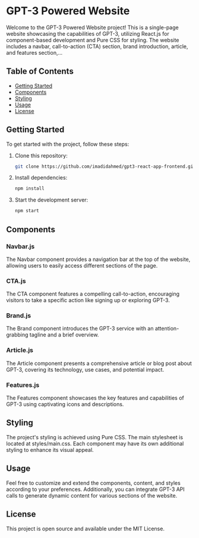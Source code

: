 # GPT-3 Powered Website

Welcome to the GPT-3 Powered Website project! This is a single-page website showcasing the capabilities of GPT-3, utilizing React.js for component-based development and Pure CSS for styling. The website includes a navbar, call-to-action (CTA) section, brand introduction, article, and features section,...

## Table of Contents

- [Getting Started](#getting-started)
- [Components](#components)
- [Styling](#styling)
- [Usage](#usage)
- [License](#license)

## Getting Started

To get started with the project, follow these steps:

1. Clone this repository:
   ```sh
   git clone https://github.com/imadidahmed/gpt3-react-app-frontend.git

2. Install dependencies:
    ```sh
    npm install
3. Start the development server:
    ```sh
    npm start
## Components
### Navbar.js
The Navbar component provides a navigation bar at the top of the website, allowing users to easily access different sections of the page.

### CTA.js
The CTA component features a compelling call-to-action, encouraging visitors to take a specific action like signing up or exploring GPT-3.

### Brand.js
The Brand component introduces the GPT-3 service with an attention-grabbing tagline and a brief overview.

### Article.js
The Article component presents a comprehensive article or blog post about GPT-3, covering its technology, use cases, and potential impact.

### Features.js
The Features component showcases the key features and capabilities of GPT-3 using captivating icons and descriptions.

## Styling
The project's styling is achieved using Pure CSS. The main stylesheet is located at styles/main.css. Each component may have its own additional styling to enhance its visual appeal.

## Usage
Feel free to customize and extend the components, content, and styles according to your preferences. Additionally, you can integrate GPT-3 API calls to generate dynamic content for various sections of the website.

## License
This project is open source and available under the MIT License.
